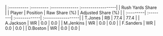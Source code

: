 | :---------- :--------- :-------------- :------------------|
|                      Rush Yards Share                     |
| Player    | Position | Raw Share (%) | Adjusted Share (%) |
| :---------| :--------| :-------------| :------------------|
| T.Jones   | RB       | 77.4          | 77.4               |
| A.Jackson | WR       | 0.0           | 0.0                |
| M.Jenkins | WR       | 0.0           | 0.0                |
| F.Sanders | WR       | 0.0           | 0.0                |
| D.Boston  | WR       | 0.0           | 0.0                |